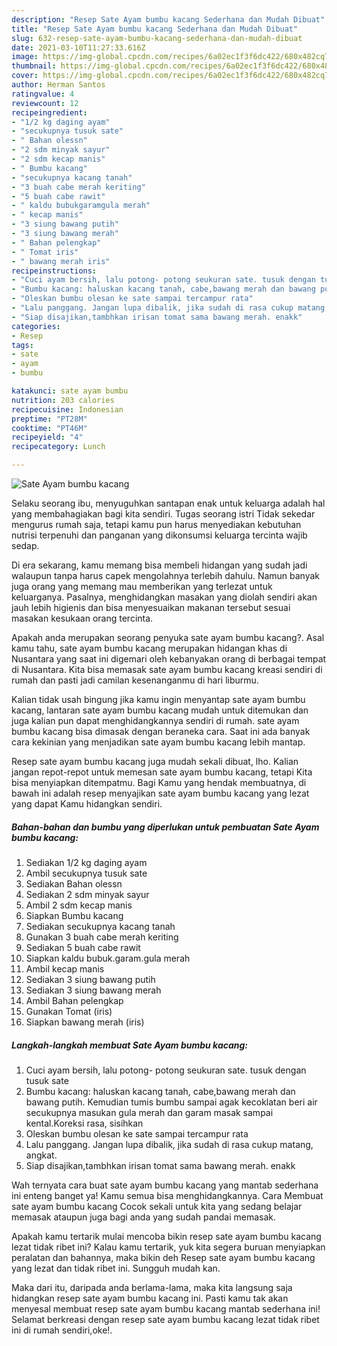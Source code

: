 ```yaml
---
description: "Resep Sate Ayam bumbu kacang Sederhana dan Mudah Dibuat"
title: "Resep Sate Ayam bumbu kacang Sederhana dan Mudah Dibuat"
slug: 632-resep-sate-ayam-bumbu-kacang-sederhana-dan-mudah-dibuat
date: 2021-03-10T11:27:33.616Z
image: https://img-global.cpcdn.com/recipes/6a02ec1f3f6dc422/680x482cq70/sate-ayam-bumbu-kacang-foto-resep-utama.jpg
thumbnail: https://img-global.cpcdn.com/recipes/6a02ec1f3f6dc422/680x482cq70/sate-ayam-bumbu-kacang-foto-resep-utama.jpg
cover: https://img-global.cpcdn.com/recipes/6a02ec1f3f6dc422/680x482cq70/sate-ayam-bumbu-kacang-foto-resep-utama.jpg
author: Herman Santos
ratingvalue: 4
reviewcount: 12
recipeingredient:
- "1/2 kg daging ayam"
- "secukupnya tusuk sate"
- " Bahan olessn"
- "2 sdm minyak sayur"
- "2 sdm kecap manis"
- " Bumbu kacang"
- "secukupnya kacang tanah"
- "3 buah cabe merah keriting"
- "5 buah cabe rawit"
- " kaldu bubukgaramgula merah"
- " kecap manis"
- "3 siung bawang putih"
- "3 siung bawang merah"
- " Bahan pelengkap"
- " Tomat iris"
- " bawang merah iris"
recipeinstructions:
- "Cuci ayam bersih, lalu potong- potong seukuran sate. tusuk dengan tusuk sate"
- "Bumbu kacang: haluskan kacang tanah, cabe,bawang merah dan bawang putih. Kemudian tumis bumbu sampai agak kecoklatan beri air secukupnya masukan gula merah dan garam masak sampai kental.Koreksi rasa, sisihkan"
- "Oleskan bumbu olesan ke sate sampai tercampur rata"
- "Lalu panggang. Jangan lupa dibalik, jika sudah di rasa cukup matang, angkat."
- "Siap disajikan,tambhkan irisan tomat sama bawang merah. enakk"
categories:
- Resep
tags:
- sate
- ayam
- bumbu

katakunci: sate ayam bumbu 
nutrition: 203 calories
recipecuisine: Indonesian
preptime: "PT28M"
cooktime: "PT46M"
recipeyield: "4"
recipecategory: Lunch

---
```



![Sate Ayam bumbu kacang](https://img-global.cpcdn.com/recipes/6a02ec1f3f6dc422/680x482cq70/sate-ayam-bumbu-kacang-foto-resep-utama.jpg)

Selaku seorang ibu, menyuguhkan santapan enak untuk keluarga adalah hal yang membahagiakan bagi kita sendiri. Tugas seorang istri Tidak sekedar mengurus rumah saja, tetapi kamu pun harus menyediakan kebutuhan nutrisi terpenuhi dan panganan yang dikonsumsi keluarga tercinta wajib sedap.

Di era  sekarang, kamu memang bisa membeli hidangan yang sudah jadi walaupun tanpa harus capek mengolahnya terlebih dahulu. Namun banyak juga orang yang memang mau memberikan yang terlezat untuk keluarganya. Pasalnya, menghidangkan masakan yang diolah sendiri akan jauh lebih higienis dan bisa menyesuaikan makanan tersebut sesuai masakan kesukaan orang tercinta. 



Apakah anda merupakan seorang penyuka sate ayam bumbu kacang?. Asal kamu tahu, sate ayam bumbu kacang merupakan hidangan khas di Nusantara yang saat ini digemari oleh kebanyakan orang di berbagai tempat di Nusantara. Kita bisa memasak sate ayam bumbu kacang kreasi sendiri di rumah dan pasti jadi camilan kesenanganmu di hari liburmu.

Kalian tidak usah bingung jika kamu ingin menyantap sate ayam bumbu kacang, lantaran sate ayam bumbu kacang mudah untuk ditemukan dan juga kalian pun dapat menghidangkannya sendiri di rumah. sate ayam bumbu kacang bisa dimasak dengan beraneka cara. Saat ini ada banyak cara kekinian yang menjadikan sate ayam bumbu kacang lebih mantap.

Resep sate ayam bumbu kacang juga mudah sekali dibuat, lho. Kalian jangan repot-repot untuk memesan sate ayam bumbu kacang, tetapi Kita bisa menyiapkan ditempatmu. Bagi Kamu yang hendak membuatnya, di bawah ini adalah resep menyajikan sate ayam bumbu kacang yang lezat yang dapat Kamu hidangkan sendiri.

<!--inarticleads1-->

##### Bahan-bahan dan bumbu yang diperlukan untuk pembuatan Sate Ayam bumbu kacang:

1. Sediakan 1/2 kg daging ayam
1. Ambil secukupnya tusuk sate
1. Sediakan  Bahan olessn
1. Sediakan 2 sdm minyak sayur
1. Ambil 2 sdm kecap manis
1. Siapkan  Bumbu kacang
1. Sediakan secukupnya kacang tanah
1. Gunakan 3 buah cabe merah keriting
1. Sediakan 5 buah cabe rawit
1. Siapkan  kaldu bubuk.garam.gula merah
1. Ambil  kecap manis
1. Sediakan 3 siung bawang putih
1. Sediakan 3 siung bawang merah
1. Ambil  Bahan pelengkap
1. Gunakan  Tomat (iris)
1. Siapkan  bawang merah (iris)




<!--inarticleads2-->

##### Langkah-langkah membuat Sate Ayam bumbu kacang:

1. Cuci ayam bersih, lalu potong- potong seukuran sate. tusuk dengan tusuk sate
1. Bumbu kacang: haluskan kacang tanah, cabe,bawang merah dan bawang putih. Kemudian tumis bumbu sampai agak kecoklatan beri air secukupnya masukan gula merah dan garam masak sampai kental.Koreksi rasa, sisihkan
1. Oleskan bumbu olesan ke sate sampai tercampur rata
1. Lalu panggang. Jangan lupa dibalik, jika sudah di rasa cukup matang, angkat.
1. Siap disajikan,tambhkan irisan tomat sama bawang merah. enakk




Wah ternyata cara buat sate ayam bumbu kacang yang mantab sederhana ini enteng banget ya! Kamu semua bisa menghidangkannya. Cara Membuat sate ayam bumbu kacang Cocok sekali untuk kita yang sedang belajar memasak ataupun juga bagi anda yang sudah pandai memasak.

Apakah kamu tertarik mulai mencoba bikin resep sate ayam bumbu kacang lezat tidak ribet ini? Kalau kamu tertarik, yuk kita segera buruan menyiapkan peralatan dan bahannya, maka bikin deh Resep sate ayam bumbu kacang yang lezat dan tidak ribet ini. Sungguh mudah kan. 

Maka dari itu, daripada anda berlama-lama, maka kita langsung saja hidangkan resep sate ayam bumbu kacang ini. Pasti kamu tak akan menyesal membuat resep sate ayam bumbu kacang mantab sederhana ini! Selamat berkreasi dengan resep sate ayam bumbu kacang lezat tidak ribet ini di rumah sendiri,oke!.

